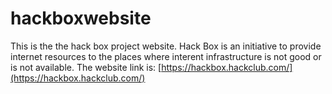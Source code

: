 # hackboxwebsite
This is the the hack box project website. Hack Box is an initiative to provide internet resources to the places where interent infrastructure is not good or is not available.
The website link is: [https://hackbox.hackclub.com/](https://hackbox.hackclub.com/)
